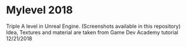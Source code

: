 # Mylevel 2018 
Triple A level in Unreal Engine. (Screenshots available in this repository)                                                                        
Idea, Textures and material are taken from Game Dev Academy tutorial                                                                       
12/21/2018
